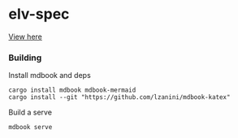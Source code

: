 # elv-spec

[View here](https://elv-will.github.io/elv-spec)

### Building

Install mdbook and deps
```
cargo install mdbook mdbook-mermaid
cargo install --git "https://github.com/lzanini/mdbook-katex"
```
Build a serve
```
mdbook serve
```
